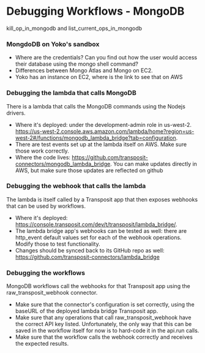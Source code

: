 # Debugging Workflows - MongoDB

kill_op_in_mongodb and list_current_ops_in_mongodb

### MongdoDB on Yoko's sandbox
* Where are the credentials? Can you find out how the user would access their database using the mongo shell command?
* Differences between Mongo Atlas and Mongo on EC2.
* Yoko has an instance on EC2, where is the link to see that on AWS

### Debugging the lambda that calls MongoDB
There is a lambda that calls the MongoDB commands using the Nodejs drivers. 
    
* Where it's deployed: under the development-admin role in us-west-2. https://us-west-2.console.aws.amazon.com/lambda/home?region=us-west-2#/functions/mongodb_lambda_bridge?tab=configuration. 
* There are test events set up at the lambda itself on AWS. Make sure those work correctly.
* Where the code lives: https://github.com/transposit-connectors/mongodb_lambda_bridge. You can make updates directly in AWS, but make sure those updates are reflected on github

### Debugging the webhook that calls the lambda
The lambda is itself called by a Transposit app that then exposes webhooks that can be used by workflows. 

* Where it's deployed: https://console.transposit.com/dev/t/transposit/lambda_bridge/. 
* The lambda bridge app's webhooks can be tested as well: there are http_event default values set for each of the webhook operations. Modify those to test functionality. 
* Changes should be synced back to its GitHub repo as well: https://github.com/transposit-connectors/lambda_bridge

### Debugging the workflows
MongoDB workflows call the webhooks for that Transposit app using the raw_transposit_webhook connector.

* Make sure that the connector's configuration is set correctly, using the baseURL of the deployed lambda bridge Transposit app.
* Make sure that any operations that call raw_transposit_webhook have the correct API key listed. Unfortunately, the only way that this can be saved in the workflow itself for now is to hard-code it in the api.run calls.
* Make sure that the workflow calls the webhook correctly and receives the expected results.
